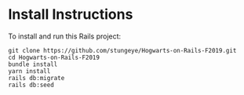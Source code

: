 # Install Instructions

To install and run this Rails project: 

    git clone https://github.com/stungeye/Hogwarts-on-Rails-F2019.git
    cd Hogwarts-on-Rails-F2019
    bundle install
    yarn install
    rails db:migrate
    rails db:seed
